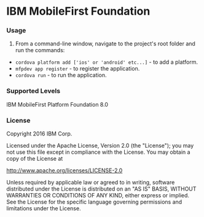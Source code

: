 IBM MobileFirst Foundation
===

### Usage
1. From a command-line window, navigate to the project's root folder and run the commands:
 - `cordova platform add ['ios' or 'android' etc...]` - to add a platform. 
 - `mfpdev app register` - to register the application.
 - `cordova run` - to run the application.

### Supported Levels
IBM MobileFirst Platform Foundation 8.0

### License
Copyright 2016 IBM Corp.

Licensed under the Apache License, Version 2.0 (the "License");
you may not use this file except in compliance with the License.
You may obtain a copy of the License at

http://www.apache.org/licenses/LICENSE-2.0

Unless required by applicable law or agreed to in writing, software
distributed under the License is distributed on an "AS IS" BASIS,
WITHOUT WARRANTIES OR CONDITIONS OF ANY KIND, either express or implied.
See the License for the specific language governing permissions and
limitations under the License.
